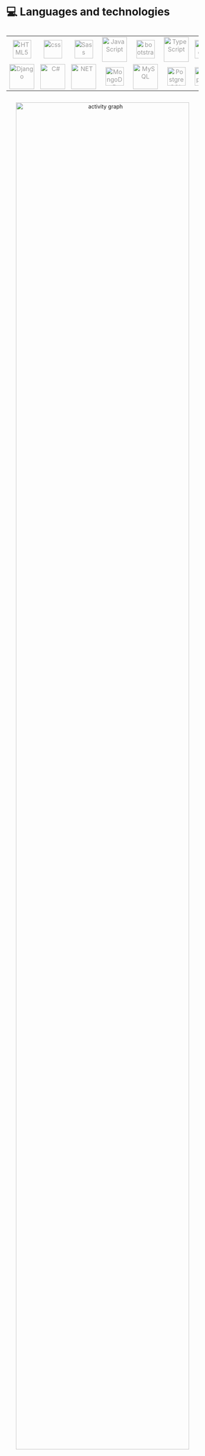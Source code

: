 # 💻 Languages and technologies

<div style="display: flex; align-items: flex-start; align: center">
  <table align="center">
    <tr>
      <td align="center" width="96">
        <a
          href="https://html5.org"
          target="_blank"
          style="text-decoration: none; color: rgb(157, 157, 157)"
        >
          <img
            src="https://skillicons.dev/icons?i=html"
            width="48"
            height="48"
            alt="HTML5"
          />
        </a>
      </td>
      <td align="center" width="96">
        <a
          href="https://www.w3.org/Style/CSS/Overview.en.html"
          target="_blank"
          style="text-decoration: none; color: rgb(157, 157, 157)"
        >
          <img
            src="https://skillicons.dev/icons?i=css"
            width="48"
            height="48"
            alt="css"
          />
        </a>
      </td>
      <td align="center" width="96">
        <a
          href="https://sass-lang.com"
          target="_blank"
          style="text-decoration: none; color: rgb(157, 157, 157)"
        >
          <img
            src="https://skillicons.dev/icons?i=sass"
            width="48"
            height="48"
            alt="Sass"
          />
        </a>
      </td>
      <td align="center" width="96">
        <a
          href="https://www.javascript.com"
          target="_blank"
          style="text-decoration: none; color: rgb(157, 157, 157)"
        >
          <img
            src="https://techstack-generator.vercel.app/js-icon.svg"
            alt="JavaScript"
            width="65"
            height="65"
          />
        </a>
      </td>
      <td align="center" width="96">
        <a
          href="https://getbootstrap.com"
          target="_blank"
          style="text-decoration: none; color: rgb(157, 157, 157)"
        >
          <img
            src="https://skillicons.dev/icons?i=bootstrap"
            width="48"
            height="48"
            alt="bootstrap"
          />
        </a>
      </td>
      <td align="center" width="96">
        <a
          href="https://www.typescriptlang.org"
          target="_blank"
          style="text-decoration: none; color: rgb(157, 157, 157)"
        >
          <img
            src="https://techstack-generator.vercel.app/ts-icon.svg"
            alt="TypeScript"
            width="65"
            height="65"
          />
        </a>
      </td>
      <td align="center" width="96">
        <a
          href="https://nodejs.org/en"
          target="_blank"
          style="text-decoration: none; color: rgb(157, 157, 157)"
        >
          <img
            src="https://skillicons.dev/icons?i=nodejs"
            width="48"
            height="48"
            alt="Nodejs"
          />
        </a>
      </td>
      <td align="center" width="96">
        <a
          href="https://expressjs.com"
          target="_blank"
          style="text-decoration: none; color: rgb(157, 157, 157)"
        >
          <img
            src="https://skillicons.dev/icons?i=express"
            width="48"
            height="48"
            alt="express"
          />
        </a>
      </td>
      <td align="center" width="96">
        <a
          href="https://angular.io"
          target="_blank"
          style="text-decoration: none; color: rgb(157, 157, 157)"
        >
          <img
            src="https://skillicons.dev/icons?i=angular"
            width="48"
            height="48"
            alt="Angular"
          />
        </a>
      </td>
      <td align="center" width="96">
        <a
          href="https://www.python.org"
          target="_blank"
          style="text-decoration: none; color: rgb(157, 157, 157)"
        >
            <img
              src="https://techstack-generator.vercel.app/python-icon.svg"
              alt="Python"
              width="65"
              height="65"
            />
        </a>
      </td>
    </tr>
    <tr>
      <td align="center" width="96">
        <a
          href="https://www.djangoproject.com"
          target="_blank"
          style="text-decoration: none; color: rgb(157, 157, 157)"
        >
          <img
            src="https://techstack-generator.vercel.app/django-icon.svg"
            alt="Django"
            width="65"
            height="65"
          />
        </a>
      </td>
      <td align="center" width="96">
        <a
          href="https://dotnet.microsoft.com/languages/csharp"
          target="_blank"
          style="text-decoration: none; color: rgb(157, 157, 157)"
        >
          <img
            src="https://techstack-generator.vercel.app/csharp-icon.svg"
            alt="C#"
            width="65"
            height="65"
          />
        </a>
      </td>
      <td align="center" width="96">
        <a
          href="https://dotnet.microsoft.com"
          target="_blank"
          style="text-decoration: none; color: rgb(157, 157, 157)"
        >
          <img
            src="https://skillicons.dev/icons?i=dotnet"
            alt="NET"
            width="65"
            height="65"
          />
        </a>
      </td>
      <td align="center" width="96">
        <a
          href="https://www.mongodb.com"
          target="_blank"
          style="text-decoration: none; color: rgb(157, 157, 157)"
        >
          <img
            src="https://skillicons.dev/icons?i=mongodb"
            width="48"
            height="48"
            alt="MongoDB"
          />
        </a>
      </td>
      <td align="center" width="96">
        <a
          href="https://www.mysql.com"
          target="_blank"
          style="text-decoration: none; color: rgb(157, 157, 157)"
        >
          <img
            src="https://techstack-generator.vercel.app/mysql-icon.svg"
            alt="MySQL"
            width="65"
            height="65"
          />
        </a>
      </td>
      <td align="center" width="96">
        <a
          href="https://www.postgresql.org"
          target="_blank"
          style="text-decoration: none; color: rgb(157, 157, 157)"
        >
          <img
            src="https://skillicons.dev/icons?i=postgres"
            width="48"
            height="48"
            alt="PostgreSQL"
          />
        </a>
      </td>
      <td align="center" width="96">
        <a
          href="https://graphql.org"
          target="_blank"
          style="text-decoration: none; color: rgb(157, 157, 157)"
        >
          <img
            src="https://techstack-generator.vercel.app/graphql-icon.svg"
            width="48"
            height="48"
            alt="GraphQL"
          />
        </a>
      </td>
      <td align="center" width="96">
        <a
          href="https://git-scm.com"
          target="_blank"
          style="text-decoration: none; color: rgb(157, 157, 157)"
        >
          <img
            src="https://user-images.githubusercontent.com/25181517/192108372-f71d70ac-7ae6-4c0d-8395-51d8870c2ef0.png"
            width="48"
            height="48"
            alt="Git"
          />
        </a>
      </td>
      <td align="center" width="96">
        <a
          href="https://github.com"
          target="_blank"
          style="text-decoration: none; color: rgb(157, 157, 157)"
        >
          <img
            src="https://techstack-generator.vercel.app/github-icon.svg"
            alt="Github"
            width="65"
            height="65"
          />
        </a>
      </td>
      <td align="center" width="96">
        <a
          href="https://www.docker.com"
          target="_blank"
          style="text-decoration: none; color: rgb(157, 157, 157)"
        >
          <img
            src="https://skillicons.dev/icons?i=docker"
            alt="postman"
            width="65"
            height="65"
          />
        </a>
      </td>
    </tr>
  </table>
  <br /><br />
</div>


<!-- activity graph heroku-app start -->
<p align="center">
    <a href="https://github.com/Bernardo-Mejia">
        <img src="https://github-readme-activity-graph.vercel.app/graph?username=Bernardo-Mejia&theme=react-dark&hide_border=true&hide_title=false&area=true&custom_title=Total%20contribution%20graph%20in%20all%20repo" width="95%" alt="activity graph">
    </a>
</p>
<!-- activity graph heroku-app end -->


# 📊 GitHub Statistics:

![](https://github-readme-streak-stats.herokuapp.com/?user=Bernardo-Mejia&theme=react&hide_border=false)<br/>
![](https://github-readme-stats.vercel.app/api/top-langs/?username=Bernardo-Mejia&theme=react&hide_border=false&include_all_commits=true&count_private=true&layout=compact)


<!-- <br/>  

![Profile views counter](https://komarev.com/ghpvc/?username=Bernardo-Mejia&&style=flat-square)    

<br/>   -->
